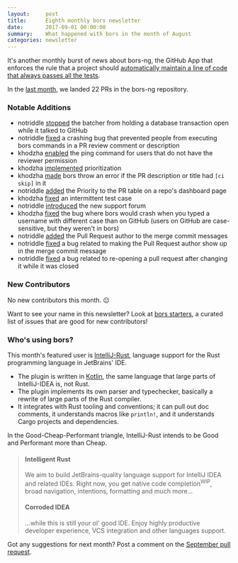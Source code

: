 ```yaml
---
layout:     post
title:      Eighth monthly bors newsletter
date:       2017-09-01 00:00:00
summary:    What happened with bors in the month of August
categories: newsletter
---
```


It's another monthly burst of news about bors-ng,
the GitHub App that enforces the rule that a project should
[automatically maintain a line of code that always passes all the tests](http://graydon2.dreamwidth.org/1597.html).

In the [last month](https://github.com/bors-ng/bors-ng/pulls?utf8=%E2%9C%93&q=is%3Apr%20is%3Aclosed%20closed%3A2017-08-01..2017-08-31),
we landed 22 PRs in the bors-ng repository.


### Notable Additions

* notriddle [stopped](https://github.com/bors-ng/bors-ng/pull/256) the batcher from holding a database transaction open while it talked to GitHub
* notriddle [fixed](https://github.com/bors-ng/bors-ng/pull/249) a crashing bug that prevented people from executing bors commands in a PR review comment or description
* khodzha [enabled](https://github.com/bors-ng/bors-ng/pull/262) the ping command for users that do not have the reviewer permission
* khodzha [implemented](https://github.com/bors-ng/bors-ng/pull/258) prioritization
* khodzha [made](https://github.com/bors-ng/bors-ng/pull/265) bors throw an error if the PR description or title had `[ci skip]` in it
* notriddle [added](https://github.com/bors-ng/bors-ng/pull/268) the Priority to the PR table on a repo's dashboard page
* khodzha [fixed](https://github.com/bors-ng/bors-ng/pull/269) an intermittent test case
* notriddle [introduced](https://forum.bors.tech/) the new support forum
* khodzha [fixed](https://github.com/bors-ng/bors-ng/pull/273) the bug where bors would crash when you typed a username with different case than on GitHub (users on GitHub are case-sensitive, but they weren't in bors)
* notriddle [added](https://github.com/bors-ng/bors-ng/pull/275) the Pull Request author to the merge commit messages
* notriddle [fixed](https://github.com/bors-ng/bors-ng/pull/281) a bug related to making the Pull Request author show up in the merge commit message
* notriddle [fixed](https://github.com/bors-ng/bors-ng/pull/285) a bug related to re-opening a pull request after changing it while it was closed


### New Contributors

No new contributors this month. 😐

Want to see your name in this newsletter? Look at [bors starters](https://bors.tech/starters/), a curated list of issues that are good for new contributors!


### Who's using bors?

This month's featured user is [IntelliJ-Rust], language support for the Rust programming language in JetBrains' IDE.

* The plugin is written in [Kotlin], the same language that large parts of IntelliJ-IDEA is, not Rust.
* The plugin implements its own parser and typechecker, basically a rewrite of large parts of the Rust compiler.
* It integrates with Rust tooling and conventions; it can pull out doc comments, it understands macros like `println!`, and it understands Cargo projects and dependencies.

In the Good-Cheap-Performant triangle, IntelliJ-Rust intends to be Good and Performant more than Cheap.

> #### Intelligent Rust
>
> We aim to build JetBrains-quality language support for IntelliJ IDEA and related IDEs. Right now, you get native code completion<sup title="Work in Progress">WIP</sup>, broad navigation, intentions, formatting and much more...
>
> #### Corroded IDEA
>
> ...while this is still your ol' good IDE. Enjoy highly productive developer experience, VCS integration and other languages support.

[IntelliJ-Rust]: https://intellij-rust.github.io/
[Kotlin]: https://kotlinlang.org/

Got any suggestions for next month?
Post a comment on the [September pull request](https://github.com/bors-ng/bors-ng.github.io/pull/28).
